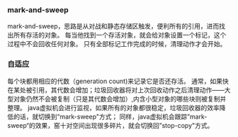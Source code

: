 ### mark-and-sweep
mark-and-sweep，思路是从对战和静态存储区触发，便利所有的引用，进而找出所有存活的对象。
每当他找到一个存活对象，就会给对象设置一个标记，这个过程中不会回收任何对象。
只有全部标记工作完成的时候，清理动作才会开始。
### 自适应

每个块都用相应的代数（generation count)来记录它是否还存活。
通常，如果快在某处被引用，其代数会增加；垃圾回收器将对上次回收动作之后清理动作——大型对象仍然不会被复制（只是其代数会增加）,内含小型对象的哪些块则被复制并整理。
java虚拟机会进行监视，如果所有的对象都很稳定，垃圾回收器的效率降低的话，就切换到“mark-sweep"方式；
同样，java虚拟机会跟踪”mark-sweep“的效果，窑十对空间出现很多碎片，就会切换回”stop-copy"方式。
